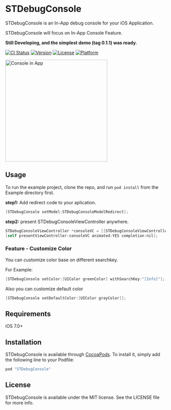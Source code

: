# STDebugConsole 

STDebugConsole is an In-App debug console for your iOS Application.

STDebugConsole will focus on In-App Console Feature.

**Still Developing, and the simplest demo (tag 0.1.1) was ready.**

[![CI Status](http://img.shields.io/travis/startry/STDebugConsole.svg?style=flat)](https://travis-ci.org/startry/STDebugConsole)
[![Version](https://img.shields.io/cocoapods/v/STDebugConsole.svg?style=flat)](http://cocoapods.org/pods/STDebugConsole)
[![License](https://img.shields.io/cocoapods/l/STDebugConsole.svg?style=flat)](http://cocoapods.org/pods/STDebugConsole)
[![Platform](https://img.shields.io/cocoapods/p/STDebugConsole.svg?style=flat)](http://cocoapods.org/pods/STDebugConsole)

 <img src="https://raw.githubusercontent.com/startry/STDebugConsole/master/img/screenshot_1.png" width = "320" alt="Console in App" align=center />
 
## Usage

To run the example project, clone the repo, and run `pod install` from the Example directory first.

**step1:** Add redirect code to your aplication.

```Objective-C
[STDebugConsole setModel:STDebugConsoleModelRedirect];
```
**step2:** present STDebugConsoleViewController anywhere.

```Objective-C
STDebugConsoleViewController *consoleVC = [[STDebugConsoleViewController alloc] init];
[self presentViewController:consoleVC animated:YES completion:nil];
```

### Feature - Customize Color

You can customize color base on different searchkey. 

For Example:

``` Objective-C
[STDebugConsole setColor:[UIColor greenColor] withSearchKey:"[Info]"];
```
Also you can customize default color

``` Objective-C
[STDebugConsole setDefaultColor:[UIColor grayColor]];
```


## Requirements

iOS 7.0+

## Installation
 
 STDebugConsole is available through [CocoaPods](http://cocoapods.org). To install
 it, simply add the following line to your Podfile:
 
 ```ruby
 pod "STDebugConsole"
 ```

## License

STDebugConsole is available under the MIT license. See the LICENSE file for more info.